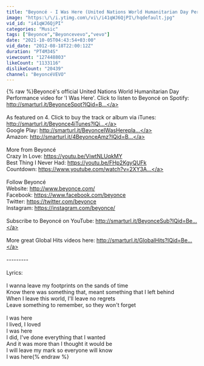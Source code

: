 ```yaml
---
title: "Beyoncé - I Was Here (United Nations World Humanitarian Day Performance Video)"
image: "https:\/\/i.ytimg.com\/vi\/i41qWJ6QjPI\/hqdefault.jpg"
vid_id: "i41qWJ6QjPI"
categories: "Music"
tags: ["Beyonce","Beyoncevevo","vevo"]
date: "2021-10-05T04:43:54+03:00"
vid_date: "2012-08-18T22:00:12Z"
duration: "PT4M34S"
viewcount: "127448803"
likeCount: "1133116"
dislikeCount: "20439"
channel: "BeyoncéVEVO"
---
```

{% raw %}Beyoncé's official United Nations World Humanitarian Day Performance video for 'I Was Here'. Click to listen to Beyoncé on Spotify: <a rel="nofollow" target="blank" href="http://smarturl.it/BeyonceSpot?IQid=B...">http://smarturl.it/BeyonceSpot?IQid=B...</a><br /><br />As featured on 4. Click to buy the track or album via iTunes: <a rel="nofollow" target="blank" href="http://smarturl.it/Beyonce4iTunes?IQi...">http://smarturl.it/Beyonce4iTunes?IQi...</a><br />Google Play: <a rel="nofollow" target="blank" href="http://smarturl.it/BeyonceIWasHerepla...">http://smarturl.it/BeyonceIWasHerepla...</a><br />Amazon: <a rel="nofollow" target="blank" href="http://smarturl.it/4BeyonceAmz?IQid=B...">http://smarturl.it/4BeyonceAmz?IQid=B...</a><br /><br />More from Beyoncé<br />Crazy In Love: <a rel="nofollow" target="blank" href="https://youtu.be/ViwtNLUqkMY">https://youtu.be/ViwtNLUqkMY</a><br />Best Thing I Never Had: <a rel="nofollow" target="blank" href="https://youtu.be/FHp2KgyQUFk">https://youtu.be/FHp2KgyQUFk</a><br />Countdown: <a rel="nofollow" target="blank" href="https://www.youtube.com/watch?v=2XY3A...">https://www.youtube.com/watch?v=2XY3A...</a><br /><br />Follow Beyoncé<br />Website: <a rel="nofollow" target="blank" href="http://www.beyonce.com/">http://www.beyonce.com/</a><br />Facebook: <a rel="nofollow" target="blank" href="https://www.facebook.com/beyonce">https://www.facebook.com/beyonce</a><br />Twitter: <a rel="nofollow" target="blank" href="https://twitter.com/beyonce">https://twitter.com/beyonce</a><br />Instagram: <a rel="nofollow" target="blank" href="https://instagram.com/beyonce/">https://instagram.com/beyonce/</a><br /><br />Subscribe to Beyoncé on YouTube: <a rel="nofollow" target="blank" href="http://smarturl.it/BeyonceSub?IQid=Be...">http://smarturl.it/BeyonceSub?IQid=Be...</a><br /><br />More great Global Hits videos here: <a rel="nofollow" target="blank" href="http://smarturl.it/GlobalHits?IQid=Be...">http://smarturl.it/GlobalHits?IQid=Be...</a><br /><br />---------<br /><br />Lyrics:<br /><br />I wanna leave my footprints on the sands of time<br />Know there was something that, meant something that I left behind<br />When I leave this world, I'll leave no regrets<br />Leave something to remember, so they won't forget<br /><br />I was here<br />I lived, I loved<br />I was here<br />I did, I've done everything that I wanted<br />And it was more than I thought it would be<br />I will leave my mark so everyone will know<br />I was here{% endraw %}
